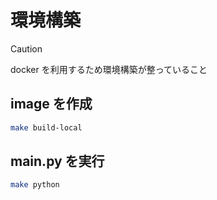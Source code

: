 # 環境構築

> [!CAUTION]
> docker を利用するため環境構築が整っていること

## image を作成

```bash
make build-local
```

## main.py を実行

```bash
make python
```
